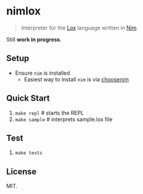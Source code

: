 nimlox
====
> Interpreter for the [Lox](http://www.craftinginterpreters.com/the-lox-language.html) language written in [Nim](https://nim-lang.org/).

Still **work in progress**.

## Setup
* Ensure `nim` is installed
    * Easiest way to install `nim` is via [choosenim](https://github.com/dom96/choosenim)

## Quick Start
1. `make repl`   # starts the REPL
1. `make sample` # interprets sample.lox file

## Test
1. `make tests`

## License

MIT.
